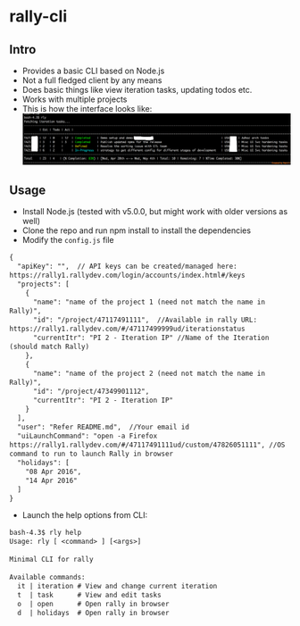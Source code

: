 # rally-cli


## Intro
  * Provides a basic CLI based on Node.js
  * Not a full fledged client by any means
  * Does basic things like view iteration tasks, updating todos etc.
  * Works with multiple projects
  * This is how the interface looks like:
![](https://raw.githubusercontent.com/raks81/rally-cli/master/images/ss.png)

## Usage
  * Install Node.js (tested with v5.0.0, but might work with older versions as well)
  * Clone the repo and run npm install to install the dependencies
  * Modify the `config.js` file
 
```
{
  "apiKey": "",  // API keys can be created/managed here: https://rally1.rallydev.com/login/accounts/index.html#/keys
  "projects": [
    {
      "name": "name of the project 1 (need not match the name in Rally)",
      "id": "/project/47117491111",  //Available in rally URL: https://rally1.rallydev.com/#/47117499999ud/iterationstatus
      "currentItr": "PI 2 - Iteration IP" //Name of the Iteration (should match Rally)
    },
    {
      "name": "name of the project 2 (need not match the name in Rally)",
      "id": "/project/47349901112",
      "currentItr": "PI 2 - Iteration IP"
    }
  ],
  "user": "Refer README.md",  //Your email id
  "uiLaunchCommand": "open -a Firefox https://rally1.rallydev.com/#/47117491111ud/custom/47826051111", //OS command to run to launch Rally in browser
  "holidays": [
    "08 Apr 2016",
    "14 Apr 2016"
  ]
}

```
  * Launch the help options from CLI:
  
```  
bash-4.3$ rly help
Usage: rly [ <command> ] [<args>]

Minimal CLI for rally

Available commands:
  it | iteration # View and change current iteration
  t  | task      # View and edit tasks
  o  | open      # Open rally in browser
  d  | holidays  # Open rally in browser
  
```
